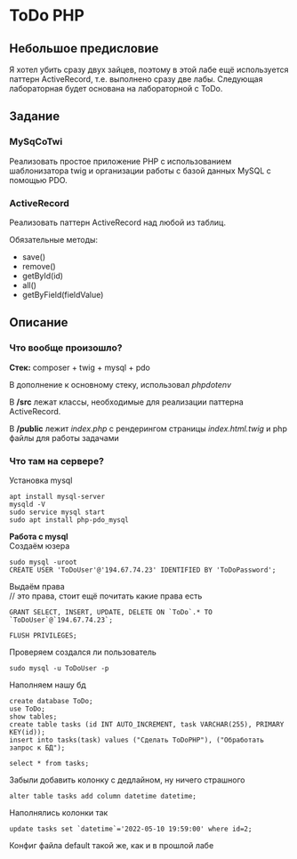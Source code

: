 # ToDo PHP
## Небольшое предисловие
Я хотел убить сразу двух зайцев, 
поэтому в этой лабе ещё используется паттерн ActiveRecord, 
т.е. выполнено сразу две лабы. Следующая лабораторная 
будет основана на лабораторной с ToDo.

## Задание
### MySqCoTwi
Реализовать простое приложение PHP с 
использованием шаблонизатора twig и 
организации работы с базой данных MySQL с помощью PDO.
### ActiveRecord
Реализовать паттерн ActiveRecord над любой из таблиц.

Обязательные методы:
- save()
- remove()
- getById(id)
- all()
- getByField(fieldValue)
## Описание
### Что вообще произошло?
**Стек:**
composer + twig + mysql + pdo

В дополнение к основному стеку, использовал *phpdotenv*

В **/src** лежат классы, 
необходимые для реализации паттерна ActiveRecord.

В **/public** лежит *index.php* с рендерингом 
страницы *index.html.twig* и php файлы для работы задачами

### Что там на сервере?

Установка mysql
```
apt install mysql-server
mysqld -V
sudo service mysql start
sudo apt install php-pdo_mysql
```
**Работа с mysql**  
Создаём юзера
```mysql
sudo mysql -uroot
CREATE USER 'ToDoUser'@'194.67.74.23' IDENTIFIED BY 'ToDoPassword';
```

Выдаём права  
// это права, стоит ещё почитать какие права есть
```mysql
GRANT SELECT, INSERT, UPDATE, DELETE ON `ToDo`.* TO `ToDoUser`@`194.67.74.23`;

FLUSH PRIVILEGES;
```
Проверяем создался ли пользователь
```
sudo mysql -u ToDoUser -p
```
Наполняем нашу бд
```mysql
create database ToDo;
use ToDo;
show tables;
create table tasks (id INT AUTO_INCREMENT, task VARCHAR(255), PRIMARY KEY(id));
insert into tasks(task) values ("Сделать ToDoPHP"), ("Обработать запрос к БД");

select * from tasks;
```

Забыли добавить колонку с дедлайном, ну ничего страшного
```mysql
alter table tasks add column datetime datetime;
```
Наполнялись колонки так
```mysql
update tasks set `datetime`='2022-05-10 19:59:00' where id=2;
```

Конфиг файла default такой же, как и в прошлой лабе